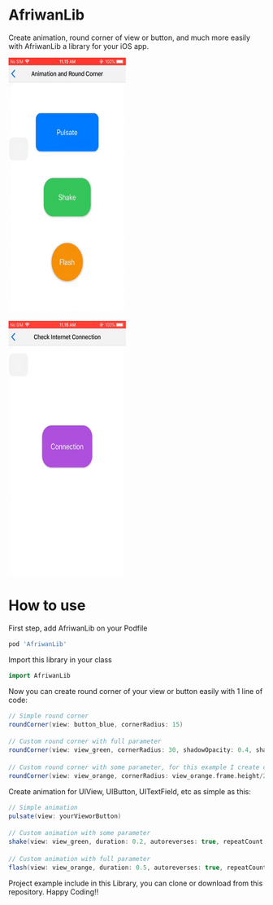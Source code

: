 # AfriwanLib
Create animation, round corner of view or button, and much more easily with AfriwanLib a library for your iOS app.

[<img src="https://github.com/AfriwanAhda/AfriwanLib/blob/master/demo/animation.gif" width="231" height="500" alt="Afriwan Ahda"/>](https://diponten.com)

[<img src="https://github.com/AfriwanAhda/AfriwanLib/blob/master/demo/connection.gif" width="231" height="500" alt="Afriwan Ahda"/>](https://diponten.com)


# How to use
First step, add AfriwanLib on your Podfile
```groovy
pod 'AfriwanLib'
```


Import this library in your class
```groovy
import AfriwanLib
```


Now you can create round corner of your view or button easily with 1 line of code:
```groovy
// Simple round corner
roundCorner(view: button_blue, cornerRadius: 15)

// Custom round corner with full parameter
roundCorner(view: view_green, cornerRadius: 30, shadowOpacity: 0.4, shadowRadius: 2.5, shadowOffset: CGSize.init(width: 1, height: 1), masksToBounds: false)

// Custom round corner with some parameter, for this example I create circle view.
roundCorner(view: view_orange, cornerRadius: view_orange.frame.height/2, shadowOpacity: 0.35, shadowRadius: 3.2)
```


Create animation for UIView, UIButton, UITextField, etc as simple as this:
```groovy
// Simple animation
pulsate(view: yourVieworButton)

// Custom animation with some parameter
shake(view: view_green, duration: 0.2, autoreverses: true, repeatCount: 3)

// Custom animation with full parameter
flash(view: view_orange, duration: 0.5, autoreverses: true, repeatCount: 5, fromValue: 1, toValue: 0.2, timingFunction: CAMediaTimingFunction(name: CAMediaTimingFunctionName.easeInEaseOut))
```


Project example include in this Library, you can clone or download from this repository. Happy Coding!!



